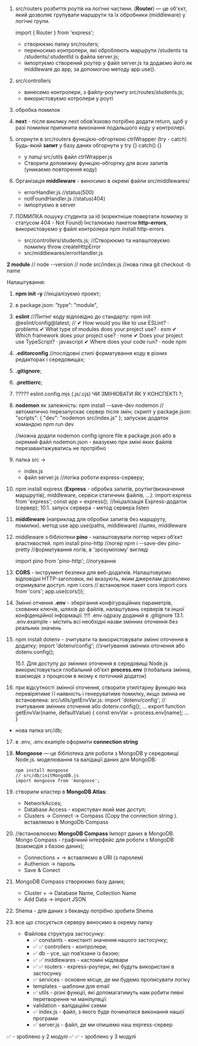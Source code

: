 <!-- 3 module -->

<!-- рефакторінг(організація) -->
<!-- routers, controllers, обробка err, try/catch для запитів, middleware -->

1. src/routers
   розбиття роутів на логічні частини. (**Router**) — це об'єкт, який дозволяє групувати маршрути та їх обробники (middleware) у логічні групи.

   import { Router } from 'express';

   - створюємо папку src/routers;
   - переносимо контролери, які обробляють маршрути /students та /students/:studentId із файла server.js;
   - імпортуємо створений роутер у файл server.js та додаємо його як middleware до app, за допомогою методу app.use().

2. src/controllers

   - винесемо контролери, з файлу-роутингу src/routes/students.js;
   - використовуємо котролери у роуті

3. обробка помилок
4. **next** - після виклику next обов’язково потрібно додати return, щоб у разі помилки припинити виконання подальшого коду у контролері.

5. огорнути в src/routers функцією-обгорткою ctrlWrapper (try - catch)
   Будь-який **запит** у базу даних обгорнути у
   try {} catch() {}

   - у папці src/utils файл ctrlWrapper.js
   - Створити допоміжну функцію-обгортку для всих запитів (уникаємо повторення коду)

6. Організація **middleware** - виносимо в окремі файли src/middlewares/

   - errorHandler.js //status(500)
   - notFoundHandler.js //status(404)
   - імпортуємо в server

7. ПОМИЛКА пошуку студента за id (коректніше повертати помилку зі статусом 404 - Not Found)
   Інсталюємо пакетом **http-errors**, використовуємо у файлі контролера
   npm install http-errors

   - src/controllers/students.js; //Створюємо та налаштовуємо помилку throw createHttpError
   - src/middlewares/errorHandler.js

   <!-- 2 module -->

**2 module**
// node --version
// node src/index.js
//нова гілка git checkout -b name

Налаштування:

1. **npm init -y** //ініціалізуємо проект;
2. в package.json: "type": "module",
3. **eslint** //Лінтінг коду відповідно до стандарту:
   npm init @eslint/config@latest;
   //
   ✔ How would you like to use ESLint? · problems
   ✔ What type of modules does your project use? · esm
   ✔ Which framework does your project use? · none
   ✔ Does your project use TypeScript? · javascript
   ✔ Where does your code run? · node
   npm
4. **.editorconfig** //послідовні стилі форматування коду в різних редакторах і середовищах;
5. **.gitignore**;
6. **.prettierrc**;
7. ????? eslint.config.mjs (.js/.cjs) ЧИ ЗМІНЮВАТИ ЯК У КОНСПЕКТІ ?;
8. **nodemon** як залежність:
   npm install --save-dev nodemon //автоматично перезапускає сервер після змін;
   скрипт у package.json:
   "scripts": {
   "dev": "nodemon src/index.js"
   };
   запускає додаток командою npm run dev

   //можна додати nodemon config ignore file в package.json або в окремий файл nodemon.json - вказуємо при зміні яких файлів перезавантажуватись не протрібно

9. папка src ->

   - index.js
   - файл server.js //логіка роботи express-серверу;

<!-- Express -->

10. npm install express (**Express** - обробка запитів, роутінг(визначення маршрутів), middleware, сервіси статичних файлів, ...):
    import express from 'express';
    const app = express(); //Ініціалізація Express-додаток (сервер);
    10.1. запуск сервера - метод сервера listen
11. **middleware** (наприклад для обробки запитів без маршруту, помилки). метод use
    app.use(paths, middleware) //шлях, middleware
12. middleware з бібліотеки **pino** - налаштовувати логгер через об’єкт властивостей.
    npm install pino-http //логер
    npm i --save-dev pino-pretty //форматування логів, в 'зрозумілому' вигляді

    import pino from 'pino-http'; //логування

    <!-- CORS тільки для браузера-->

13. **CORS** - інструмент безпеки для веб-додатків. Налаштовуємо відповідні HTTP-заголовки, які вказують, яким джерелам дозволено отримувати доступ.
    npm i cors // встановлює пакет cors
    import cors from 'cors';
    app.use(cors());

    <!-- Змінні отчення -->

14. Змінні отчення **.env** - зберігання конфігураційних параметрів, схованих ключів, шляхів до файлів, налаштувань серверів та іншої конфіденційної інформації.
    !!!! .env одразу доданий в .gitignore
    13.1. .env.example - містить всі необхідні назви змінних оточення без реальних значень
15. npm install dotenv - зчитувати та використовувати змінні оточення в додатку;
    import 'dotenv/config'; //зчитування змінних оточення
    або dotenv.config();

    15.1. Для доступу до змінних оточення в середовищі Node.js використовується глобальний об'єкт **process.env** (глобальна змінна, взаємодіє з процесом в якому є поточний додаток)

16. при відсутності змінної оточення, створити утилітарну функцію яка перевірятиме її наявність і генеруватиме помилку, якщо змінна не встановлена:
    src/utils/getEnvVar.js:
    import 'dotenv/config'; //зчитування змінних оточення
    або dotenv.config();
    ...
    export function getEnvVar(name, defaultValue) {
    const envVar = process.env[name];
    ...
    }

<!-- MongoDB -->

- нова папка src/db;

17. в .env, .env.example оформити **connection string**

18. **Mongoose** — це бібліотека для роботи з MongoDB у середовищі Node.js.
    моделювання та валідації даних для MongoDB:

        npm install mongoose
        // src/db/initMongoDB.js
        import mongoose from 'mongoose';

19. cтворили кластер в **MongoDB Atlas**:
    - NetworkAcces;
    - Database Access - користувач який має доступ;
    - Clusters -> Connect -> Compass (Copy the connection string ). вставляємо в MongoDb Compass
20. //встановлюємо **MongoDB Compass**
    Імпорт даних в MongoDB.
    Mongo Compass - графічний інтерфейс для роботи з MongoDB (взаємодія з базою даних);
    - Connections + -> вставляємо в URI (з паролем)
    - Authenion -> пароль
    - Save & Conect
21. MongoDB Compass створюємо базу даних;
    - Cluster + -> Database Name, Collection Name
    - Add Data -> import JSON
22. Shema - для даних з беканду потрібно зробити Shema
23. все що стосується серверу виносимо в окрему папку

    <!--  -->

    - Файлова структура застосунку:
      - ✅ constants - константі значення нашого застосунку;
      - ✅ ✅ controllers - контролери;
      - ✅ db - усе, що повʼязане із базою;
      - ✅ ✅ middlewares - кастомні мідлвари
      - ✅ ✅ routers - express-роутери, які будуть використані в застосунку
      - ✅ services - основне місце, де ми будемо прописувати логіку
      - templates - шаблони для email
      - ✅ utils - різні функції, які допомагатимуть нам робити певні перетворення чи маніпуляції
      - validation - валідаційні схеми
      - ✅ index.js - файл, з якого буде починатися виконання нашої програми
      - ✅ server.js - файл, де ми опишемо наш express-сервер

✅ - зроблено у 2 модулі
✅ ✅ - зроблено у 3 модулі
